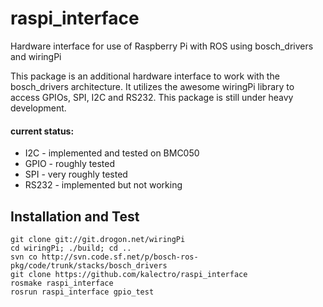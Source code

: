 raspi_interface
===============

Hardware interface for use of Raspberry Pi with ROS using bosch_drivers and wiringPi

This package is an additional hardware interface to work with the bosch_drivers architecture. It utilizes the awesome wiringPi library to access GPIOs, SPI, I2C and RS232. This package is still under heavy development.

#### current status:
* I2C - implemented and tested on BMC050
* GPIO - roughly tested
* SPI - very roughly tested
* RS232 - implemented but not working


Installation and Test
-----------

    git clone git://git.drogon.net/wiringPi
    cd wiringPi; ./build; cd ..
    svn co http://svn.code.sf.net/p/bosch-ros-pkg/code/trunk/stacks/bosch_drivers
    git clone https://github.com/kalectro/raspi_interface
    rosmake raspi_interface
    rosrun raspi_interface gpio_test

